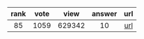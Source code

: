 
| rank | vote | view | answer | url |
|:-:|:-:|:-:|:-:|:-:|
|85|1059|629342|10| [url](http://stackoverflow.com/questions/1747817/create-a-dictionary-with-list-comprehension-in-python) |
